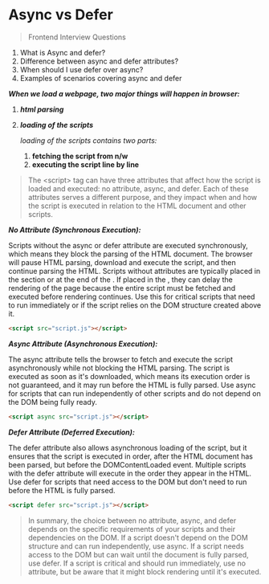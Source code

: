 # Async vs Defer

> Frontend Interview Questions

1. What is Async and defer?
2. Difference between async and defer attributes?
3. When should I use defer over async?
4. Examples of scenarios covering async and defer

**_When we load a webpage, two major things will happen in browser:_**

1. **_html parsing_**
2. **_loading of the scripts_**

   _loading of the scripts contains two parts:_

   1. **fetching the script from n/w**
   2. **executing the script line by line**

> The \<script\> tag can have three attributes that affect how the script is loaded and executed: no attribute, async, and defer. Each of these attributes serves a different purpose, and they impact when and how the script is executed in relation to the HTML document and other scripts.

**_No Attribute (Synchronous Execution):_**

Scripts without the async or defer attribute are executed synchronously, which means they block the parsing of the HTML document.
The browser will pause HTML parsing, download and execute the script, and then continue parsing the HTML.
Scripts without attributes are typically placed in the <head> section or at the end of the <body>. If placed in the <head>, they can delay the rendering of the page because the entire script must be fetched and executed before rendering continues.
Use this for critical scripts that need to run immediately or if the script relies on the DOM structure created above it.

```html
<script src="script.js"></script>
```

**_Async Attribute (Asynchronous Execution):_**

The async attribute tells the browser to fetch and execute the script asynchronously while not blocking the HTML parsing.
The script is executed as soon as it's downloaded, which means its execution order is not guaranteed, and it may run before the HTML is fully parsed.
Use async for scripts that can run independently of other scripts and do not depend on the DOM being fully ready.

```html
<script async src="script.js"></script>
```

**_Defer Attribute (Deferred Execution):_**

The defer attribute also allows asynchronous loading of the script, but it ensures that the script is executed in order, after the HTML document has been parsed, but before the DOMContentLoaded event.
Multiple scripts with the defer attribute will execute in the order they appear in the HTML.
Use defer for scripts that need access to the DOM but don't need to run before the HTML is fully parsed.

```html
<script defer src="script.js"></script>
```

> In summary, the choice between no attribute, async, and defer depends on the specific requirements of your scripts and their dependencies on the DOM. If a script doesn't depend on the DOM structure and can run independently, use async. If a script needs access to the DOM but can wait until the document is fully parsed, use defer. If a script is critical and should run immediately, use no attribute, but be aware that it might block rendering until it's executed.
